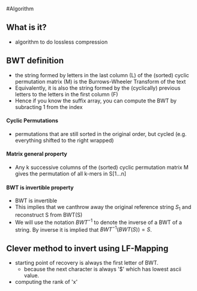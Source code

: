 #Algorithm 

## What is it?
- algorithm to do lossless compression

## BWT definition
- the string formed by letters in the last column (L) of the (sorted) cyclic permutation matrix (M) is the Burrows-Wheeler Transform of the text
- Equivalently, it is also the string formed by the (cyclically) previous letters to the letters in the first column (F)
- Hence if you know the suffix array, you can compute the BWT by subracting 1 from the index

#### Cyclic Permutations
- permutations that are still sorted in the original order, but cycled (e.g. everything shifted to the right wrapped)
#### Matrix general property
- Any k successive columns of the (sorted) cyclic permutation matrix M gives the permutation of all k-mers in S\[1...n]

#### BWT is invertible property
- BWT is invertible
- This implies that we canthrow away the original reference string $S_{1}$ and reconstruct S from BWT(S)
- We will use the notation $BWT^{-1}$ to denote the inverse of a BWT of a string. By inverse it is implied that $BWT^{-1}(BWT(S)) = S$. 


## Clever method to invert using LF-Mapping
- starting point of recovery is always the first letter of BWT.
	- because the next character is always '$' which has lowest ascii value.
- computing the rank of 'x'